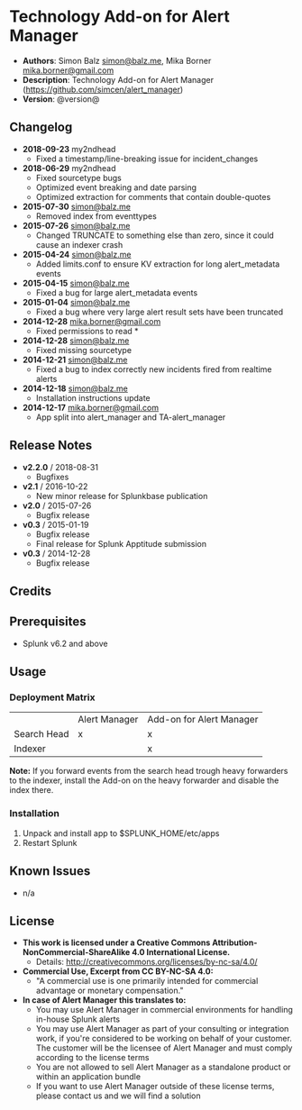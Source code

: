 # Technology Add-on for Alert Manager
- **Authors**:      Simon Balz <simon@balz.me>, Mika Borner <mika.borner@gmail.com>
- **Description**:  Technology Add-on for Alert Manager (https://github.com/simcen/alert_manager)
- **Version**:      @version@

## Changelog
- **2018-09-23** my2ndhead
  - Fixed a timestamp/line-breaking issue for incident_changes
- **2018-06-29** my2ndhead
  - Fixed sourcetype bugs
  - Optimized event breaking and date parsing
  - Optimized extraction for comments that contain double-quotes
- **2015-07-30** simon@balz.me
  - Removed index from eventtypes
- **2015-07-26** simon@balz.me
  - Changed TRUNCATE to something else than zero, since it could cause an indexer crash
- **2015-04-24** simon@balz.me
  - Added limits.conf to ensure KV extraction for long alert_metadata events
- **2015-04-15** simon@balz.me
  - Fixed a bug for large alert_metadata events
- **2015-01-04** simon@balz.me
	- Fixed a bug where very large alert result sets have been truncated
- **2014-12-28** mika.borner@gmail.com
	- Fixed permissions to read *
- **2014-12-28** simon@balz.me
	- Fixed missing sourcetype
- **2014-12-21** simon@balz.me
	- Fixed a bug to index correctly new incidents fired from realtime alerts
- **2014-12-18** simon@balz.me
	- Installation instructions update
- **2014-12-17** mika.borner@gmail.com
	- App split into alert_manager and TA-alert_manager

## Release Notes
- **v2.2.0**    / 2018-08-31
  - Bugfixes
- **v2.1**    /   2016-10-22
  - New minor release for Splunkbase publication
- **v2.0**    /   2015-07-26
  - Bugfix release
- **v0.3**    /   2015-01-19
  - Bugfix release
  - Final release for Splunk Apptitude submission
- **v0.3**    /   2014-12-28
	- Bugfix release

## Credits

## Prerequisites
- Splunk v6.2 and above

## Usage
### Deployment Matrix

<table>
	<tr>
		<td></td>
		<td>Alert Manager</td>
		<td>Add-on for Alert Manager</td>
	</tr>
    <tr>
        <td>Search Head</td>
        <td>x</td>
        <td>x</td>
    </tr>
    <tr>
    	<td>Indexer</td>
    	<td></td>
    	<td>x</td>
    </tr>
</table>

**Note:** If you forward events from the search head trough heavy forwarders to the indexer, install the Add-on on the heavy forwarder and disable the index there.

### Installation
1. Unpack and install app to $SPLUNK_HOME/etc/apps
2. Restart Splunk

## Known Issues
- n/a

## License
- **This work is licensed under a Creative Commons Attribution-NonCommercial-ShareAlike 4.0 International License.**
  - Details: <http://creativecommons.org/licenses/by-nc-sa/4.0/>
- **Commercial Use, Excerpt from CC BY-NC-SA 4.0:**
  - "A commercial use is one primarily intended for commercial advantage or monetary compensation."
- **In case of Alert Manager this translates to:**
  - You may use Alert Manager in commercial environments for handling in-house Splunk alerts
  - You may use Alert Manager as part of your consulting or integration work, if you're considered to be working on behalf of your customer. The customer will be the licensee of Alert Manager and must comply according to the license terms
  - You are not allowed to sell Alert Manager as a standalone product or within an application bundle
  - If you want to use Alert Manager outside of these license terms, please contact us and we will find a solution
